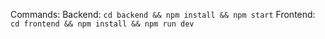 


Commands:
Backend: `cd backend && npm install && npm start`
Frontend: `cd frontend && npm install && npm run dev`
